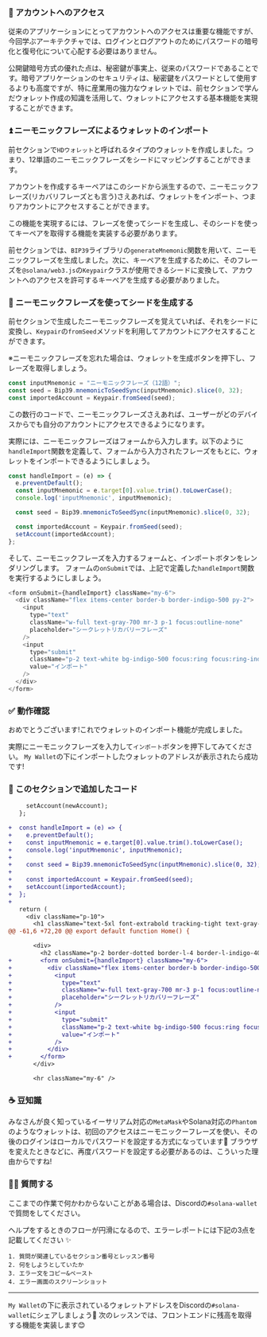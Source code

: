 ### 🔐 アカウントへのアクセス

従来のアプリケーションにとってアカウントへのアクセスは重要な機能ですが、今回学ぶアーキテクチャでは、ログインとログアウトのためにパスワードの暗号化と復号化について心配する必要はありません。

公開鍵暗号方式の優れた点は、秘密鍵が事実上、従来のパスワードであることです。暗号アプリケーションのセキュリティは、秘密鍵をパスワードとして使用するよりも高度ですが、特に産業用の強力なウォレットでは、前セクションで学んだウォレット作成の知識を活用して、ウォレットにアクセスする基本機能を実現することができます。

### ⏫ ニーモニックフレーズによるウォレットのインポート

前セクションで`HDウォレット`と呼ばれるタイプのウォレットを作成しました。つまり、12単語のニーモニックフレーズをシードにマッピングすることができます。

アカウントを作成するキーペアはこのシードから派生するので、ニーモニックフレーズ(リカバリフレーズとも言う)さえあれば、ウォレットをインポート、つまりアカウントにアクセスすることができます。

この機能を実現するには、フレーズを使ってシードを生成し、そのシードを使ってキーペアを取得する機能を実装する必要があります。

前セクションでは、`BIP39`ライブラリの`generateMnemonic`関数を用いて、ニーモニックフレーズを生成しました。次に、キーペアを生成するために、そのフレーズを`@solana/web3.js`の`Keypair`クラスが使用できるシードに変換して、アカウントへのアクセスを許可するキーペアを生成する必要がありました。

### 🌱 ニーモニックフレーズを使ってシードを生成する

前セクションで生成したニーモニックフレーズを覚えていれば、それをシードに変換し、`Keypair`の`fromSeed`メソッドを利用してアカウントにアクセスすることができます。

※ニーモニックフレーズを忘れた場合は、ウォレットを生成ボタンを押下し、フレーズを取得しましょう。

```javascript
const inputMnemonic = "ニーモニックフレーズ（12語）";
const seed = Bip39.mnemonicToSeedSync(inputMnemonic).slice(0, 32);
const importedAccount = Keypair.fromSeed(seed);
```

この数行のコードで、ニーモニックフレーズさえあれば、ユーザーがどのデバイスからでも自分のアカウントにアクセスできるようになります。

実際には、ニーモニックフレーズはフォームから入力します。以下のように`handleImport`関数を定義して、フォームから入力されたフレーズをもとに、ウォレットをインポートできるようにしましょう。

```javascript
const handleImport = (e) => {
  e.preventDefault();
  const inputMnemonic = e.target[0].value.trim().toLowerCase();
  console.log('inputMnemonic', inputMnemonic);

  const seed = Bip39.mnemonicToSeedSync(inputMnemonic).slice(0, 32);

  const importedAccount = Keypair.fromSeed(seed);
  setAccount(importedAccount);
};
```

そして、ニーモニックフレーズを入力するフォームと、インポートボタンをレンダリングします。
フォームの`onSubmit`では、上記で定義した`handleImport`関数を実行するようにしましょう。

```javascript
<form onSubmit={handleImport} className="my-6">
  <div className="flex items-center border-b border-indigo-500 py-2">
    <input
      type="text"
      className="w-full text-gray-700 mr-3 p-1 focus:outline-none"
      placeholder="シークレットリカバリーフレーズ"
    />
    <input
      type="submit"
      className="p-2 text-white bg-indigo-500 focus:ring focus:ring-indigo-300 rounded-lg cursor-pointer"
      value="インポート"
    />
  </div>
</form>
```

### ✅ 動作確認

おめでとうございます!これでウォレットのインポート機能が完成しました。

実際にニーモニックフレーズを入力して`インポート`ボタンを押下してみてください。
`My Wallet`の下にインポートしたウォレットのアドレスが表示されたら成功です!

### 📝 このセクションで追加したコード

```diff
     setAccount(newAccount);
   };

+  const handleImport = (e) => {
+    e.preventDefault();
+    const inputMnemonic = e.target[0].value.trim().toLowerCase();
+    console.log('inputMnemonic', inputMnemonic);
+
+    const seed = Bip39.mnemonicToSeedSync(inputMnemonic).slice(0, 32);
+
+    const importedAccount = Keypair.fromSeed(seed);
+    setAccount(importedAccount);
+  };
+
   return (
     <div className="p-10">
       <h1 className="text-5xl font-extrabold tracking-tight text-gray-900">
@@ -61,6 +72,20 @@ export default function Home() {

       <div>
         <h2 className="p-2 border-dotted border-l-4 border-l-indigo-400">STEP2: 既存のウォレットをインポートする</h2>
+        <form onSubmit={handleImport} className="my-6">
+          <div className="flex items-center border-b border-indigo-500 py-2">
+            <input
+              type="text"
+              className="w-full text-gray-700 mr-3 p-1 focus:outline-none"
+              placeholder="シークレットリカバリーフレーズ"
+            />
+            <input
+              type="submit"
+              className="p-2 text-white bg-indigo-500 focus:ring focus:ring-indigo-300 rounded-lg cursor-pointer"
+              value="インポート"
+            />
+          </div>
+        </form>
       </div>

       <hr className="my-6" />
```

### ☕️ 豆知識

みなさんが良く知っているイーサリアム対応の`MetaMask`やSolana対応の`Phantom`のようなウォレットは、初回のアクセスはニーモニックーフレーズを使い、その後のログインはローカルでパスワードを設定する方式になっています🥭 ブラウザを変えたときなどに、再度パスワードを設定する必要があるのは、こういった理由からですね!

### 🙋‍♂️ 質問する

ここまでの作業で何かわからないことがある場合は、Discordの`#solana-wallet`で質問をしてください。

ヘルプをするときのフローが円滑になるので、エラーレポートには下記の3点を記載してください ✨

```
1. 質問が関連しているセクション番号とレッスン番号
2. 何をしようとしていたか
3. エラー文をコピー&ペースト
4. エラー画面のスクリーンショット
```
---

`My Wallet`の下に表示されているウォレットアドレスをDiscordの`#solana-wallet`にシェアしましょう🎉 次のレッスンでは、フロントエンドに残高を取得する機能を実装します😊
